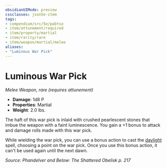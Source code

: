 ```yaml
---
obsidianUIMode: preview
cssclasses: json5e-item
tags:
- compendium/src/5e/pabtso
- item/attunement/required
- item/property/martial
- item/rarity/rare
- item/weapon/martial/melee
aliases: 
- "Luminous War Pick"
---
```

# Luminous War Pick
*Melee Weapon, rare (requires attunement)*  

- **Damage**: 1d8 P
- **Properties**: Martial
- **Weight**: 2.0 lbs.

The haft of this war pick is inlaid with crushed pearlescent stones that imbue the weapon with a faint luminescence. You gain a +1 bonus to attack and damage rolls made with this war pick.

While wielding the war pick, you can use a bonus action to cast the [daylight](/compendium/spells/daylight.md) spell, choosing a point on the war pick. Once you use this bonus action, it can't be used again until the next dawn.

*Source: Phandelver and Below: The Shattered Obelisk p. 217*